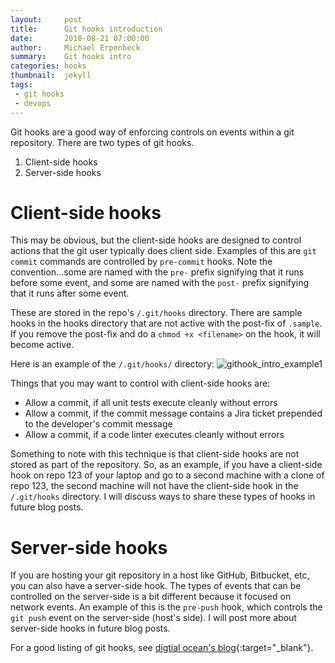 ```yaml
---
layout:     post
title:      Git hooks introduction
date:       2018-08-21 07:00:00
author:     Michael Erpenbeck
summary:    Git hooks intro
categories: hooks
thumbnail:  jekyll
tags:
 - git hooks
 - devops
---
```


Git hooks are a good way of enforcing controls on events within a git repository.  There are two types of git hooks.
1. Client-side hooks
2. Server-side hooks

# Client-side hooks

This may be obvious, but the client-side hooks are designed to control actions that the git user typically does client side.  Examples of this are `git commit` commands are controlled by `pre-commit` hooks.  Note the convention...some are named with the `pre-` prefix signifying that it runs before some event, and some are named with the `post-` prefix signifying that it runs after some event.

These are stored in the repo's `/.git/hooks` directory.  There are sample hooks in the hooks directory that are not active with the post-fix of `.sample`.  If you remove the post-fix and do a `chmod +x <filename>` on the hook, it will become active.

Here is an example of the `/.git/hooks/` directory:
![githook_intro_example1](/assets/githook_intro_example1.png)

Things that you may want to control with client-side hooks are:

* Allow a commit, if all unit tests execute cleanly without errors
* Allow a commit, if the commit message contains a Jira ticket prepended to the developer's commit message
* Allow a commit, if a code linter executes cleanly without errors

Something to note with this technique is that client-side hooks are not stored as part of the repository.  So, as an example, if you have a client-side hook on repo 123 of your laptop and go to a second machine with a clone of repo 123, the second machine will not have the client-side hook in the `/.git/hooks` directory.  I will discuss ways to share these types of hooks in future blog posts.

# Server-side hooks

If you are hosting your git repository in a host like GitHub, Bitbucket, etc, you can also have a server-side hook.  The types of events that can be controlled on the server-side is a bit different because it focused on network events.  An example of this is the `pre-push` hook, which controls the `git push` event on the server-side (host's side).  I will post more about server-side hooks in future blog posts.

For a good listing of git hooks, see [digtial ocean's blog](https://www.digitalocean.com/community/tutorials/how-to-use-git-hooks-to-automate-development-and-deployment-tasks){:target="_blank"}.